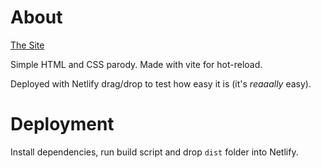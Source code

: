 # About
[The Site](https://weird-not-magazine.netlify.app/)

Simple HTML and CSS parody. Made with vite for hot-reload.

Deployed with Netlify drag/drop to test how easy it is (it's _reaaally_ easy).

# Deployment
  Install dependencies, run build script and drop ```dist``` folder into Netlify.
